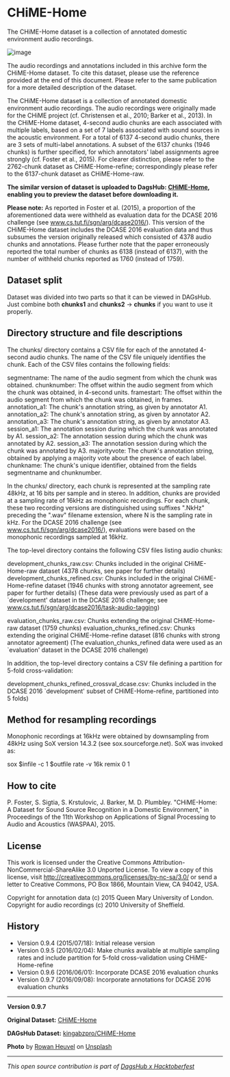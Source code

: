 # CHiME-Home

The CHiME-Home dataset is a collection of annotated domestic environment audio recordings.

![image](https://dagshub.com/kingabzpro/CHiME-Home/raw/master/asset/image.jpg)

The audio recordings and annotations included in this archive form the CHiME-Home dataset. To cite this dataset, please use the reference provided at the end of this document. Please refer to the same publication for a more detailed description of the dataset.

The CHiME-Home dataset is a collection of annotated domestic environment audio recordings. The audio recordings were originally made for the CHiME project (cf. Christensen et al., 2010; Barker et al., 2013). In the CHiME-Home dataset, 4-second audio chunks are each associated with multiple labels, based on a set of 7 labels associated with sound sources in the acoustic environment. For a total of 6137 4-second audio chunks, there are 3 sets of multi-label annotations. A subset of the 6137 chunks (1946 chunks) is further specified, for which annotators' label assignments agree strongly (cf. Foster et al., 2015). For clearer distinction, please refer to the 2762-chunk dataset as CHiME-Home-refine; correspondingly please refer to the 6137-chunk dataset as CHiME-Home-raw.

**The similar version of dataset is uploaded to DagsHub: [CHiME-Home](https://dagshub.com/kingabzpro/CHiME-Home), enabling you to preview the dataset before downloading it.**

**Please note:** As reported in Foster et al. (2015), a proportion of the aforementioned data were withheld as evaluation data for the DCASE 2016 challenge (see www.cs.tut.fi/sgn/arg/dcase2016/). This version of the CHiME-Home dataset includes the DCASE 2016 evaluation data and thus subsumes the version originally released which consisted of 4378 audio chunks and annotations. Please further note that the paper erroneously reported the total number of chunks as 6138 (instead of 6137), with the number of withheld chunks reported as 1760 (instead of 1759).

## Dataset split

Dataset was divided into two parts so that it can be viewed in DAGsHub. Just combine both **chunks1** and **chunks2** -> **chunks** if you want to use it properly. 

Directory structure and file descriptions
-------------------

The chunks/ directory contains a CSV file for each of the annotated 4-second audio chunks. The name of the CSV file uniquely identifies the chunk. Each of the CSV files contains the following fields:

segmentname: The name of the audio segment from which the chunk was obtained. 
chunknumber: The offset within the audio segment from which the chunk was obtained, in 4-second units.
framestart: The offset within the audio segment from which the chunk was obtained, in frames.
annotation_a1: The chunk's annotation string, as given by annotator A1.
annotation_a2: The chunk's annotation string, as given by annotator A2.
annotation_a3: The chunk's annotation string, as given by annotator A3.
session_a1: The annotation session during which the chunk was annotated by A1.
session_a2: The annotation session during which the chunk was annotated by A2.
session_a3: The annotation session during which the chunk was annotated by A3.
majorityvote: The chunk's annotation string, obtained by applying a majority vote about the presence of each label.
chunkname: The chunk's unique identifier, obtained from the fields segmentname and chunknumber.

In the chunks/ directory, each chunk is represented at the sampling rate 48kHz, at 16 bits per sample and in stereo. In addition, chunks are provided at a sampling rate of 16kHz as monophonic recordings. For each chunk, these two recording versions are distinguished using suffixes ".NkHz" preceding the ".wav" filename extension, where N is the sampling rate in kHz. For the DCASE 2016 challenge (see www.cs.tut.fi/sgn/arg/dcase2016/), evaluations were based on the monophonic recordings sampled at 16kHz.

The top-level directory contains the following CSV files listing audio chunks:

development_chunks_raw.csv: Chunks included in the original CHiME-Home-raw dataset (4378 chunks, see paper for further details)
development_chunks_refined.csv: Chunks included in the original CHiME-Home-refine dataset (1946 chunks with strong annotator agreement, see paper for further details)
(These data were previously used as part of a `development' dataset in the DCASE 2016 challenge; see www.cs.tut.fi/sgn/arg/dcase2016/task-audio-tagging)

evaluation_chunks_raw.csv: Chunks extending the original CHiME-Home-raw dataset (1759 chunks)
evaluation_chunks_refined.csv: Chunks extending the original CHiME-Home-refine dataset (816 chunks with strong annotator agreement)
(The evaluation_chunks_refined data were used as an `evaluation' dataset in the DCASE 2016 challenge)

In addition, the top-level directory contains a CSV file defining a partition for 5-fold cross-validation:

development_chunks_refined_crossval_dcase.csv: Chunks included in the DCASE 2016 `development' subset of CHiME-Home-refine, partitioned into 5 folds)

Method for resampling recordings
-------------------

Monophonic recordings at 16kHz were obtained by downsampling from 48kHz using SoX version 14.3.2 (see sox.sourceforge.net). SoX was invoked as:

sox $infile -c 1 $outfile rate -v 16k remix 0 1

How to cite
-------------------

P. Foster, S. Sigtia, S. Krstulovic, J. Barker, M. D. Plumbley. "CHiME-Home: A Dataset for Sound Source Recognition in a Domestic Environment," in Proceedings of the 11th Workshop on Applications of Signal Processing to Audio and Acoustics (WASPAA), 2015.

## License

This work is licensed under the Creative Commons Attribution-NonCommercial-ShareAlike 3.0 Unported License. To view a copy of this license, visit http://creativecommons.org/licenses/by-nc-sa/3.0/ or send a letter to Creative Commons, PO Box 1866, Mountain View, CA 94042, USA.                                            

Copyright for annotation data (c) 2015 Queen Mary University of London.
Copyright for audio recordings (c) 2010 University of Sheffield.

## History

- Version 0.9.4 (2015/07/18): Initial release version
- Version 0.9.5 (2016/02/04): Make chunks available at multiple sampling rates and include partition for 5-fold cross-validation using CHiME-Home-refine 
- Version 0.9.6 (2016/06/01): Incorporate DCASE 2016 evaluation chunks
- Version 0.9.7 (2016/09/08): Incorporate annotations for DCASE 2016 evaluation chunks

---

**Version 0.9.7**

**Original Dataset:** [CHiME-Home](https://archive.org/details/chime-home)

**DAGsHub Dataset:** [kingabzpro/CHiME-Home](https://dagshub.com/kingabzpro/CHiME-Home)

**Photo** by <a href="https://unsplash.com/@insolitus?utm_source=unsplash&utm_medium=referral&utm_content=creditCopyText">Rowan Heuvel</a> on <a href="https://unsplash.com/s/photos/home?utm_source=unsplash&utm_medium=referral&utm_content=creditCopyText">Unsplash</a>

------

*This open source contribution is part of [DagsHub x Hacktoberfest](https://dagshub.com/blog/hacktoberfest-x-dagshub-2/)*